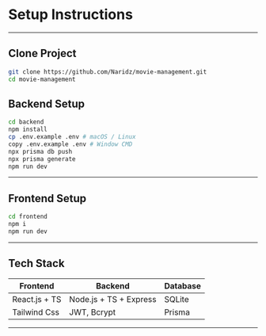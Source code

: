 # Setup Instructions

---

## Clone Project

```bash
git clone https://github.com/Naridz/movie-management.git
cd movie-management
```

## Backend Setup

```bash
cd backend
npm install
cp .env.example .env # macOS / Linux
copy .env.example .env # Window CMD
npx prisma db push
npx prisma generate
npm run dev
```
---

## Frontend Setup

```bash
cd frontend
npm i
npm run dev
```
---

## Tech Stack

| Frontend         | Backend                | Database  |
|------------------|------------------------|-----------|
| React.js + TS    | Node.js + TS + Express | SQLite    |
| Tailwind Css     | JWT, Bcrypt            | Prisma    |

---